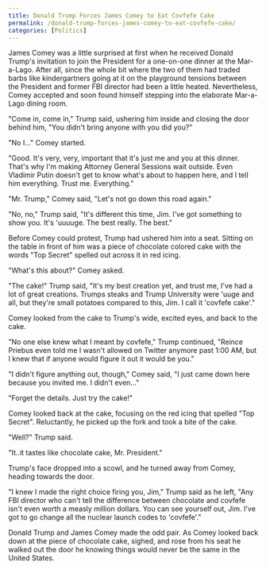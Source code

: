 ```yaml
---
title: Donald Trump Forces James Comey to Eat Covfefe Cake
permalink: /donald-trump-forces-james-comey-to-eat-covfefe-cake/
categories: [Politics]
---
```

James Comey was a little surprised at first when he received Donald Trump's invitation to join the President for a one-on-one dinner at the Mar-a-Lago. After all, since the whole bit where the two of them had traded barbs like kindergartners going at it on the playground tensions between the President and former FBI director had been a little heated. Nevertheless, Comey accepted and soon found himself stepping into the elaborate Mar-a-Lago dining room.

"Come in, come in," Trump said, ushering him inside and closing the door behind him, "You didn't bring anyone with you did you?"

"No I..." Comey started.

"Good. It's very, very, important that it's just me and you at this dinner. That's why I'm making Attorney General Sessions wait outside. Even Vladimir Putin doesn't get to know what's about to happen here, and I tell him everything. Trust me. Everything."

"Mr. Trump," Comey said, "Let's not go down this road again."

"No, no," Trump said, "It's different this time, Jim. I've got something to show you. It's 'uuuuge. The best really. The best."

Before Comey could protest, Trump had ushered him into a seat. Sitting on the table in front of him was a piece of chocolate colored cake with the words "Top Secret" spelled out across it in red icing.

"What's this about?" Comey asked.

"The cake!" Trump said, "It's my best creation yet, and trust me, I've had a lot of great creations. Trumps steaks and Trump University were 'uuge and all, but they're small potatoes compared to this, Jim. I call it 'covfefe cake'."

Comey looked from the cake to Trump's wide, excited eyes, and back to the cake.

"No one else knew what I meant by covfefe," Trump continued, "Reince Priebus even told me I wasn't allowed on Twitter anymore past 1:00 AM, but I knew that if anyone would figure it out it would be you."

"I didn't figure anything out, though," Comey said, "I just came down here because you invited me. I didn't even..."

"Forget the details. Just try the cake!"

Comey looked back at the cake, focusing on the red icing that spelled "Top Secret". Reluctantly, he picked up the fork and took a bite of the cake.

"Well?" Trump said.

"It..it tastes like chocolate cake, Mr. President."

Trump's face dropped into a scowl, and he turned away from Comey, heading towards the door.

"I knew I made the right choice firing you, Jim," Trump said as he left, "Any FBI director who can't tell the difference between chocolate and covfefe isn't even worth a measly million dollars. You can see yourself out, Jim. I've got to go change all the nuclear launch codes to 'covfefe'."

Donald Trump and James Comey made the odd pair. As Comey looked back down at the piece of chocolate cake, sighed, and rose from his seat he walked out the door he knowing things would never be the same in the United States.
